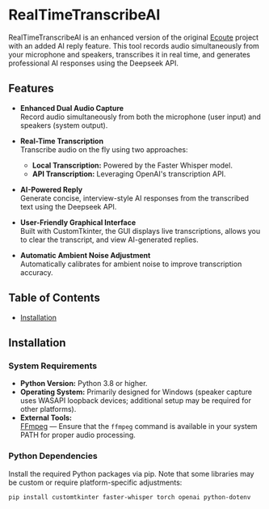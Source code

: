 # RealTimeTranscribeAI

RealTimeTranscribeAI is an enhanced version of the original [Ecoute](https://github.com/SevaSk/ecoute) project with an added AI reply feature. This tool records audio simultaneously from your microphone and speakers, transcribes it in real time, and generates professional AI responses using the Deepseek API.

## Features

- **Enhanced Dual Audio Capture**  
  Record audio simultaneously from both the microphone (user input) and speakers (system output).

- **Real-Time Transcription**  
  Transcribe audio on the fly using two approaches:
  - **Local Transcription:** Powered by the Faster Whisper model.
  - **API Transcription:** Leveraging OpenAI's transcription API.

- **AI-Powered Reply**  
  Generate concise, interview-style AI responses from the transcribed text using the Deepseek API.

- **User-Friendly Graphical Interface**  
  Built with CustomTkinter, the GUI displays live transcriptions, allows you to clear the transcript, and view AI-generated replies.

- **Automatic Ambient Noise Adjustment**  
  Automatically calibrates for ambient noise to improve transcription accuracy.

## Table of Contents

- [Installation](#installation)

## Installation

### System Requirements

- **Python Version:** Python 3.8 or higher.
- **Operating System:** Primarily designed for Windows (speaker capture uses WASAPI loopback devices; additional setup may be required for other platforms).
- **External Tools:**  
  [FFmpeg](https://ffmpeg.org) — Ensure that the `ffmpeg` command is available in your system PATH for proper audio processing.

### Python Dependencies

Install the required Python packages via pip. Note that some libraries may be custom or require platform-specific adjustments:

```bash
pip install customtkinter faster-whisper torch openai python-dotenv